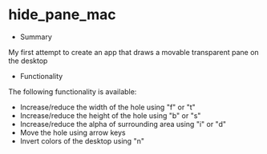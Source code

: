 # hide_pane_mac

* Summary

My first attempt to create an app that draws a movable transparent pane on the desktop
 
* Functionality

The following functionality is available:

* Increase/reduce the width of the hole using "f" or "t"
* Increase/reduce the height of the hole using "b" or "s"
* Increase/reduce the alpha of surrounding area using
    "i" or "d"
* Move the hole using arrow keys
* Invert colors of the desktop using "n"
